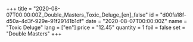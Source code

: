 +++
title = "2020-08-07T00:00:00Z_Double_Masters_Toxic_Deluge_[en]_false"
id = "d00fa18f-d50a-4d3f-929e-91f29141b1df"
date = "2020-08-07T00:00:00Z"
name = "Toxic Deluge"
lang = ["en"]
price = "12.45"
quantity = 1
foil = false
set = "Double Masters"
+++
